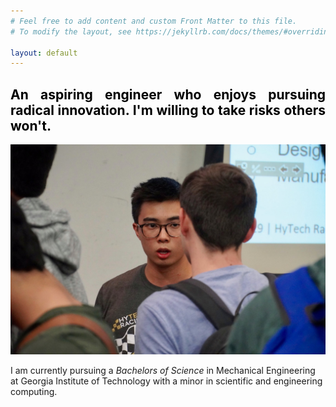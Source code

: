```yaml
---
# Feel free to add content and custom Front Matter to this file.
# To modify the layout, see https://jekyllrb.com/docs/themes/#overriding-theme-defaults

layout: default
---
```

<h2 style="color: #5e9ca0; text-align: justify;"><span style="color: #000000;">An aspiring engineer who enjoys pursuing radical innovation. I'm willing to take risks others won't.</span></h2>

<img width="auto" height="auto" src="/assets/photo69.JPG">

I am currently pursuing a *Bachelors of Science* in Mechanical Engineering at Georgia Institute of Technology with a minor in scientific and engineering computing.
